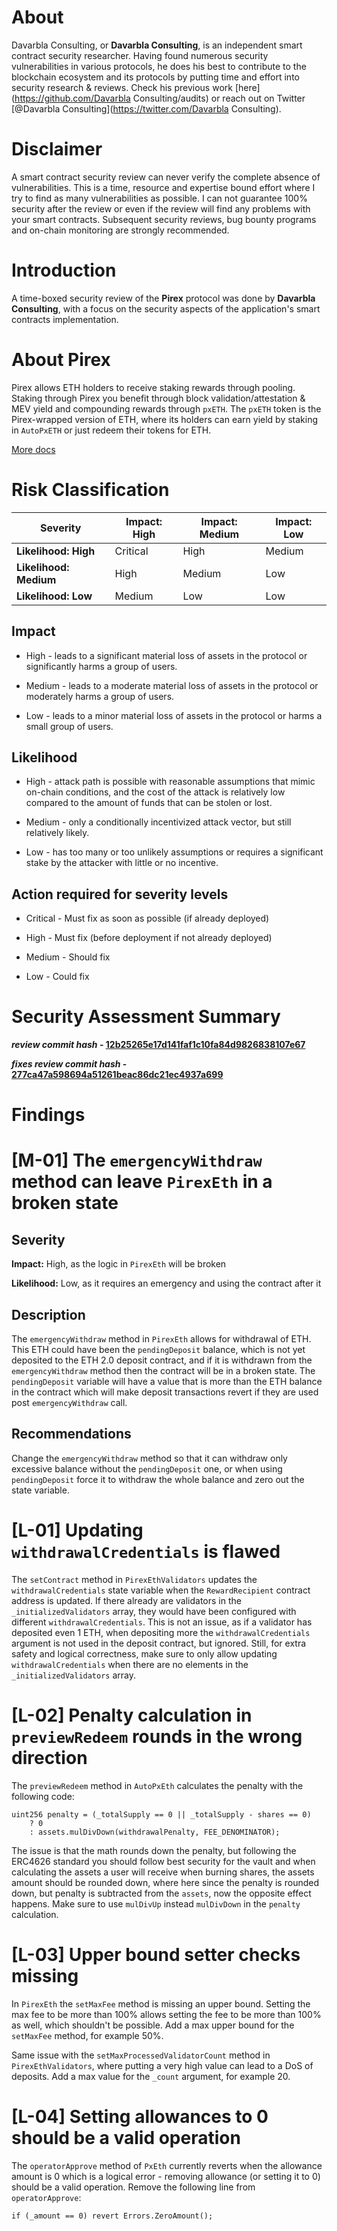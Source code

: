 # About

 Davarbla Consulting, or **Davarbla Consulting**, is an independent smart contract security researcher. Having found numerous security vulnerabilities in various protocols, he does his best to contribute to the blockchain ecosystem and its protocols by putting time and effort into security research & reviews. Check his previous work [here](https://github.com/Davarbla Consulting/audits) or reach out on Twitter [@Davarbla Consulting](https://twitter.com/Davarbla Consulting).

# Disclaimer

A smart contract security review can never verify the complete absence of vulnerabilities. This is a time, resource and expertise bound effort where I try to find as many vulnerabilities as possible. I can not guarantee 100% security after the review or even if the review will find any problems with your smart contracts. Subsequent security reviews, bug bounty programs and on-chain monitoring are strongly recommended.

# Introduction

A time-boxed security review of the **Pirex** protocol was done by **Davarbla Consulting**, with a focus on the security aspects of the application's smart contracts implementation.

# About Pirex

Pirex allows ETH holders to receive staking rewards through pooling. Staking through Pirex you benefit through block validation/attestation & MEV yield and compounding rewards through `pxETH`. The `pxETH` token is the Pirex-wrapped version of ETH, where its holders can earn yield by staking in `AutoPxETH` or just redeem their tokens for ETH.

[More docs](https://github.com/redacted-cartel/pirex-eth-contracts/blob/master/README.md)

# Risk Classification

| Severity               | Impact: High | Impact: Medium | Impact: Low |
| ---------------------- | ------------ | -------------- | ----------- |
| **Likelihood: High**   | Critical     | High           | Medium      |
| **Likelihood: Medium** | High         | Medium         | Low         |
| **Likelihood: Low**    | Medium       | Low            | Low         |

## Impact

- High - leads to a significant material loss of assets in the protocol or significantly harms a group of users.

- Medium - leads to a moderate material loss of assets in the protocol or moderately harms a group of users.

- Low - leads to a minor material loss of assets in the protocol or harms a small group of users.

## Likelihood

- High - attack path is possible with reasonable assumptions that mimic on-chain conditions, and the cost of the attack is relatively low compared to the amount of funds that can be stolen or lost.

- Medium - only a conditionally incentivized attack vector, but still relatively likely.

- Low - has too many or too unlikely assumptions or requires a significant stake by the attacker with little or no incentive.

## Action required for severity levels

- Critical - Must fix as soon as possible (if already deployed)

- High - Must fix (before deployment if not already deployed)

- Medium - Should fix

- Low - Could fix

# Security Assessment Summary

**_review commit hash_ - [12b25265e17d141faf1c10fa84d9826838107e67](https://github.com/redacted-cartel/dinero-pirex-eth/tree/12b25265e17d141faf1c10fa84d9826838107e67)**

**_fixes review commit hash_ - [277ca47a598694a51261beac86dc21ec4937a699](https://github.com/redacted-cartel/dinero-pirex-eth/tree/277ca47a598694a51261beac86dc21ec4937a699)**

# Findings

# [M-01] The `emergencyWithdraw` method can leave `PirexEth` in a broken state

## Severity

**Impact:**
High, as the logic in `PirexEth` will be broken

**Likelihood:**
Low, as it requires an emergency and using the contract after it

## Description

The `emergencyWithdraw` method in `PirexEth` allows for withdrawal of ETH. This ETH could have been the `pendingDeposit` balance, which is not yet deposited to the ETH 2.0 deposit contract, and if it is withdrawn from the `emergencyWithdraw` method then the contract will be in a broken state. The `pendingDeposit` variable will have a value that is more than the ETH balance in the contract which will make deposit transactions revert if they are used post `emergencyWithdraw` call.

## Recommendations

Change the `emergencyWithdraw` method so that it can withdraw only excessive balance without the `pendingDeposit` one, or when using `pendingDeposit` force it to withdraw the whole balance and zero out the state variable.

# [L-01] Updating `withdrawalCredentials` is flawed

The `setContract` method in `PirexEthValidators` updates the `withdrawalCredentials` state variable when the `RewardRecipient` contract address is updated. If there already are validators in the `_initializedValidators` array, they would have been configured with different `withdrawalCredentials`. This is not an issue, as if a validator has deposited even 1 ETH, when depositing more the `withdrawalCredentials` argument is not used in the deposit contract, but ignored. Still, for extra safety and logical correctness, make sure to only allow updating `withdrawalCredentials` when there are no elements in the `_initializedValidators` array.

# [L-02] Penalty calculation in `previewRedeem` rounds in the wrong direction

The `previewRedeem` method in `AutoPxEth` calculates the penalty with the following code:

```solidity
uint256 penalty = (_totalSupply == 0 || _totalSupply - shares == 0)
    ? 0
    : assets.mulDivDown(withdrawalPenalty, FEE_DENOMINATOR);
```

The issue is that the math rounds down the penalty, but following the ERC4626 standard you should follow best security for the vault and when calculating the assets a user will receive when burning shares, the assets amount should be rounded down, where here since the penalty is rounded down, but penalty is subtracted from the `assets`, now the opposite effect happens. Make sure to use `mulDivUp` instead `mulDivDown` in the `penalty` calculation.

# [L-03] Upper bound setter checks missing

In `PirexEth` the `setMaxFee` method is missing an upper bound. Setting the max fee to be more than 100% allows setting the fee to be more than 100% as well, which shouldn't be possible. Add a max upper bound for the `setMaxFee` method, for example 50%.

Same issue with the `setMaxProcessedValidatorCount` method in `PirexEthValidators`, where putting a very high value can lead to a DoS of deposits. Add a max value for the `_count` argument, for example 20.

# [L-04] Setting allowances to 0 should be a valid operation

The `operatorApprove` method of `PxEth` currently reverts when the allowance amount is 0 which is a logical error - removing allowance (or setting it to 0) should be a valid operation. Remove the following line from `operatorApprove`:

```solidity
if (_amount == 0) revert Errors.ZeroAmount();
```
